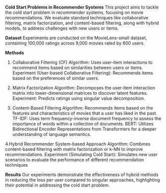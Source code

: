 ****Cold Start Problems in Recommender Systems****
This project aims to tackle the cold start problem in recommender systems, focusing on movie recommendations. We evaluate standard techniques like collaborative filtering, matrix factorization, and content-based filtering, along with hybrid models, to address challenges with new users or items.

**Dataset**
Experiments are conducted on the MovieLens-small dataset, containing 100,000 ratings across 9,000 movies rated by 600 users.

**Methods**
1. Collaborative Filtering (CF)
Algorithm: Uses user-item interactions to recommend items based on similarities between users or items.
Experiment (User-based Collaborative Filtering): Recommends items based on the preferences of similar users.

2. Matrix Factorization
Algorithm: Decomposes the user-item interaction matrix into lower-dimensional matrices to discover latent features.
Experiment: Predicts ratings using singular value decomposition.

3. Content-Based Filtering
Algorithm: Recommends items based on the features and characteristics of movies that a user has liked in the past.
TF-IDF: Uses term frequency-inverse document frequency to assess the importance of words within a collection of documents.
BERT: Utilizes Bidirectional Encoder Representations from Transformers for a deeper understanding of language semantics.

4.Hybrid Recommender System-based Approach
Algorithm: Combines content-based filtering with matrix factorization or k-NN to improve recommendations.
Experiment (Simulating Cold Start): Simulates new user scenarios to evaluate the performance of different recommendation techniques

**Results**
Our experiments demonstrate the effectiveness of hybrid methods in reducing the loss per user compared to singular approaches, highlighting their potential in addressing the cold start problem.
